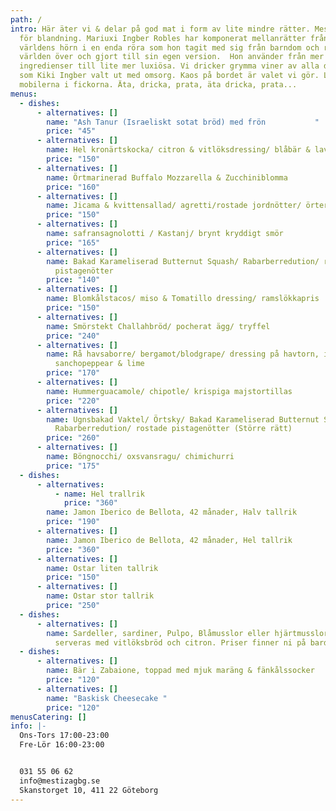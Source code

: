 ```yaml
---
path: /
intro: Här äter vi & delar på god mat i form av lite mindre rätter. Mestiza står
  för blandning. Mariuxi Ingber Robles har komponerat mellanrätter från alla
  världens hörn i en enda röra som hon tagit med sig från barndom och resor
  världen över och gjort till sin egen version.  Hon använder från mer enkla
  ingredienser till lite mer luxiösa. Vi dricker grymma viner av alla dess slag,
  som Kiki Ingber valt ut med omsorg. Kaos på bordet är valet vi gör. Lämna
  mobilerna i fickorna. Äta, dricka, prata, äta dricka, prata...
menus:
  - dishes:
      - alternatives: []
        name: "Ash Tanur (Israeliskt sotat bröd) med frön           "
        price: "45"
      - alternatives: []
        name: Hel kronärtskocka/ citron & vitlöksdressing/ blåbär & lavendelmajo
        price: "150"
      - alternatives: []
        name: Örtmarinerad Buffalo Mozzarella & Zucchiniblomma
        price: "160"
      - alternatives: []
        name: Jicama & kvittensallad/ agretti/rostade jordnötter/ örter/ kvittendressing
        price: "150"
      - alternatives: []
        name: safransagnolotti / Kastanj/ brynt kryddigt smör
        price: "165"
      - alternatives: []
        name: Bakad Karameliserad Butternut Squash/ Rabarberredution/ rostade
          pistagenötter
        price: "140"
      - alternatives: []
        name: Blomkålstacos/ miso & Tomatillo dressing/ ramslökkapris
        price: "150"
      - alternatives: []
        name: Smörstekt Challahbröd/ pocherat ägg/ tryffel
        price: "240"
      - alternatives: []
        name: Rå havsaborre/ bergamot/blodgrape/ dressing på havtorn, ingefära,
          sanchopeppear & lime
        price: "170"
      - alternatives: []
        name: Hummerguacamole/ chipotle/ krispiga majstortillas
        price: "220"
      - alternatives: []
        name: Ugnsbakad Vaktel/ Örtsky/ Bakad Karameliserad Butternut Squash/
          Rabarberredution/ rostade pistagenötter (Större rätt)
        price: "260"
      - alternatives: []
        name: Böngnocchi/ oxsvansragu/ chimichurri
        price: "175"
  - dishes:
      - alternatives:
          - name: Hel trallrik
            price: "360"
        name: Jamon Iberico de Bellota, 42 månader, Halv tallrik
        price: "190"
      - alternatives: []
        name: Jamon Iberico de Bellota, 42 månader, Hel tallrik
        price: "360"
      - alternatives: []
        name: Ostar liten tallrik
        price: "150"
      - alternatives: []
        name: Ostar stor tallrik
        price: "250"
  - dishes:
      - alternatives: []
        name: Sardeller, sardiner, Pulpo, Blåmusslor eller hjärtmusslor mm. i konserver,
          serveras med vitlöksbröd och citron. Priser finner ni på bardisken.
  - dishes:
      - alternatives: []
        name: Bär i Zabaione, toppad med mjuk maräng & fänkålssocker
        price: "120"
      - alternatives: []
        name: "Baskisk Cheesecake "
        price: "120"
menusCatering: []
info: |-
  Ons-Tors 17:00-23:00
  Fre-Lör 16:00-23:00 


  031 55 06 62
  info@mestizagbg.se
  Skanstorget 10, 411 22 Göteborg
---
```

